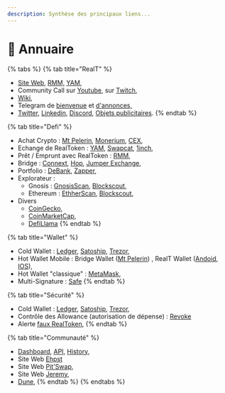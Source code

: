 ```yaml
---
description: Synthèse des principaux liens...
---
```


# 🍈 Annuaire

{% tabs %}
{% tab title="RealT" %}
* [Site Web](https://realt.co/), [RMM,](https://rmm.realtoken.network/markets) [YAM](https://yam.realtoken.network/),
* Community Call sur [Youtube](https://www.youtube.com/@RealTplatform/streams), sur [Twitch](https://www.twitch.tv/realtofficial),
* [Wiki](https://wiki.realt.co/),
* Telegram de [bienvenue](https://t.me/Realtoken\_welcome) et [d'annonces,](https://t.me/Communication\_RealT\_FR)
* [Twitter](https://twitter.com/RealTPlatform), [Linkedin](https://www.linkedin.com/company/realtplatform/), [Discord](https://discord.com/invite/5TkxpQc), [Objets publicitaires](https://merch.realt.co/).
{% endtab %}

{% tab title="Defi" %}
* Achat Crypto : [Mt Pelerin](https://www.mtpelerin.com/fr), [Monerium](https://monerium.com/), [CEX](https://coinmarketcap.com/fr/rankings/exchanges/),
* Echange de RealToken : [YAM](https://yam.realtoken.network/), [Swapcat](https://cloudflare-ipfs.com/ipfs/QmZ8wkYtFgGXpHpPGGjQAynS5m8jc4df9KwD4v1pV27yBK/start.htm), [1inch](https://app.1inch.io/),
* Prêt / Emprunt avec RealToken : [RMM](https://rmm.realtoken.network/markets),
* Bridge : [Connext](https://bridge.connext.network/USDC-from-gnosis-to-binance), [Hop](https://hop.exchange/), [Jumper Exchange](https://jumper.exchange/),&#x20;
* Portfolio : [DeBank](https://debank.com/), [Zapper](https://zapper.xyz/fr),
* Explorateur :&#x20;
  * Gnosis : [GnosisScan](https://gnosisscan.io/), [Blockscout](https://blockscout.com/xdai/mainnet),
  * Ethereum : [EthherScan](https://etherscan.io/),  [Blockscout](https://blockscout.com/eth/mainnet),
* Divers&#x20;
  * [CoinGecko](https://www.coingecko.com/fr),
  * [CoinMarketCap](https://coinmarketcap.com/),
  * [DefiLlama](https://defillama.com/)
{% endtab %}

{% tab title="Wallet" %}
* Cold Wallet : [Ledger](https://www.ledger.com/fr), [Satoship](https://satochip.io/?lang=fr), [Trezor](https://trezor.io/),
* Hot Wallet Mobile : Bridge Wallet ([Mt Pelerin](https://www.mtpelerin.com/bridge-wallet)) , RealT Wallet ([Andoid](https://play.google.com/store/apps/details?id=co.realt.bridge\&hl=fr\&gl=US\&pli=1), [IOS](https://apps.apple.com/fr/app/realt-wallet/id1545585469)),&#x20;
* Hot Wallet "classique" : [MetaMask](https://metamask.io/),
* Multi-Signature : [Safe](https://safe.global/wallet)
{% endtab %}

{% tab title="Sécurité" %}
* Cold Wallet : [Ledger](https://www.ledger.com/fr), [Satoship](https://satochip.io/?lang=fr), [Trezor](https://trezor.io/),
* Contrôle des Allowance (autorisation de dépense) : [Revoke](https://revoke.cash/)
* Alerte [faux RealToken](https://realt.co/warning-malicious-activity-on-swap-cat-involving-fake-realtokens/),
{% endtab %}

{% tab title="Communauté" %}
* [Dashboard](https://dashboard.realt.community/), [API](https://api.realt.community/), [History](https://www.cryptalloc.com/realtsoon/),
* Site Web [E](https://ehpst.duckdns.org/realt\_rent\_tracker/)[hpst](https://ehpst.duckdns.org/realt\_rent\_tracker/)
* Site Web [Pit'Swap](https://marclanders.duckdns.org/),
* Site Web [Jeremy](https://yam.jycssu.fr/#/),
* [Dune](https://dune.com/k06a/RealToken),
{% endtab %}
{% endtabs %}

